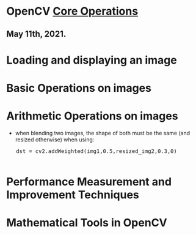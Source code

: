 # OpenCV [Core Operations](https://opencv-python-tutroals.readthedocs.io/en/latest/py_tutorials/py_core/py_table_of_contents_core/py_table_of_contents_core.html)
## May 11th, 2021.

# Loading and displaying an image


# Basic Operations on images


# Arithmetic Operations on images
- when blending two images, the shape of both must be the same (and resized otherwise) when using:
<tr>
<td>
   <pre lang="python">
   dst = cv2.addWeighted(img1,0.5,resized_img2,0.3,0)
   </pre>
</td>


# Performance Measurement and Improvement Techniques


# Mathematical Tools in OpenCV


